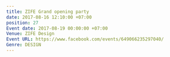 ```yaml
---
title: ZIFE Grand opening party
date: 2017-08-16 12:10:00 +07:00
position: 27
Event date: 2017-08-19 00:00:00 +07:00
Venue: ZIFE Design
Event URL: https://www.facebook.com/events/649066235297040/
Genre: DESIGN
---
```


